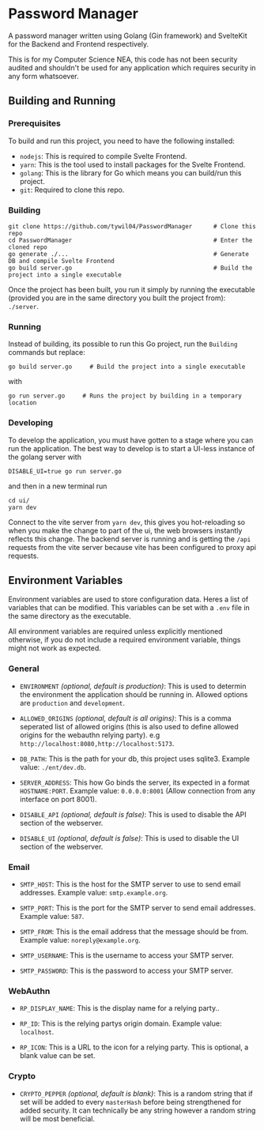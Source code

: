 # Password Manager
A password manager written using Golang (Gin framework) and SvelteKit for the Backend and Frontend respectively.

This is for my Computer Science NEA, this code has not been security audited and shouldn't be used for any application which requires security in any form whatsoever.

## Building and Running
### Prerequisites
To build and run this project, you need to have the following installed:
- `nodejs`: This is required to compile Svelte Frontend.
- `yarn`: This is the tool used to install packages for the Svelte Frontend.
- `golang`: This is the library for Go which means you can build/run this project.
- `git`: Required to clone this repo.

### Building
```
git clone https://github.com/tywil04/PasswordManager      # Clone this repo
cd PasswordManager                                        # Enter the cloned repo 
go generate ./...                                         # Generate DB and compile Svelte Frontend
go build server.go                                        # Build the project into a single executable
```
Once the project has been built, you run it simply by running the executable (provided you are in the same directory you built the project from): `./server`.

### Running
Instead of building, its possible to run this Go project, run the `Building` commands but replace:
```
go build server.go     # Build the project into a single executable
```
with
```
go run server.go     # Runs the project by building in a temporary location
```

### Developing
To develop the application, you must have gotten to a stage where you can run the application. The best way to develop is to start a UI-less instance of the golang server with 
```
DISABLE_UI=true go run server.go
``` 
and then in a new terminal run
```
cd ui/
yarn dev
```
Connect to the vite server from `yarn dev`, this gives you hot-reloading so when you make the change to part of the ui, the web browsers instantly reflects this change. The backend server is running and is getting the `/api` requests from the vite server because vite has been configured to proxy api requests.

## Environment Variables
Environment variables are used to store configuration data. Heres a list of variables that can be modified. This variables can be set with a `.env` file in the same directory as the executable.

All environment variables are required unless explicitly mentioned otherwise, if you do not include a required environment variable, things might not work as expected.

### General
- `ENVIRONMENT` *(optional, default is production)*: This is used to determin the environment the application should be running in. Allowed options are `production` and `development`.

- `ALLOWED_ORIGINS` *(optional, default is all origins)*: This is a comma seperated list of allowed origins (this is also used to define allowed origins for the webauthn relying party). e.g `http://localhost:8080,http://localhost:5173`.

- `DB_PATH`: This is the path for your db, this project uses sqlite3. Example value: `./ent/dev.db`.

- `SERVER_ADDRESS`: This how Go binds the server, its expected in a format `HOSTNAME:PORT`. Example value: `0.0.0.0:8001` (Allow connection from any interface on port 8001).

- `DISABLE_API` *(optional, default is false)*: This is used to disable the API section of the webserver.

- `DISABLE_UI` *(optional, default is false)*: This is used to disable the UI section of the webserver.

### Email
- `SMTP_HOST`: This is the host for the SMTP server to use to send email addresses. Example value: `smtp.example.org`.

- `SMTP_PORT`: This is the port for the SMTP server to send email addresses. Example value: `587`.

- `SMTP_FROM`: This is the email address that the message should be from. Example value: `noreply@example.org`.

- `SMTP_USERNAME`: This is the username to access your SMTP server.

- `SMTP_PASSWORD`: This is the password to access your SMTP server.

### WebAuthn
- `RP_DISPLAY_NAME`: This is the display name for a relying party..

- `RP_ID`: This is the relying partys origin domain. Example value: `localhost`.

- `RP_ICON`: This is a URL to the icon for a relying party. This is optional, a blank value can be set.

### Crypto
- `CRYPTO_PEPPER` *(optional, default is blank)*: This is a random string that if set will be added to every `masterHash` before being strengthened for added security. It can technically be any string however a random string will be most beneficial.